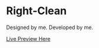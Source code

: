 # Right-Clean
Designed by me. Developed by me.

[Live Preview Here](https://testdevua.github.io/Right-Clean/)
